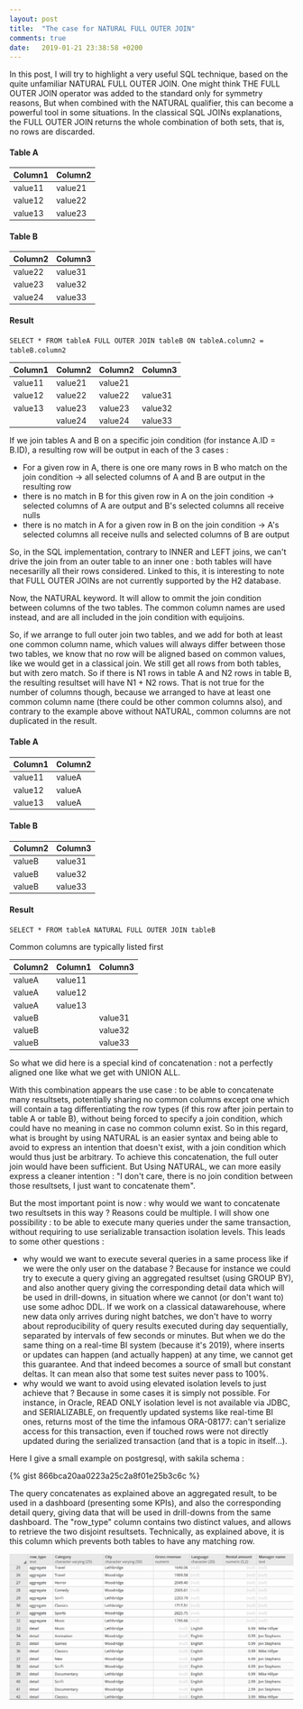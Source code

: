 ```yaml
---
layout: post
title:  "The case for NATURAL FULL OUTER JOIN"
comments: true
date:   2019-01-21 23:38:58 +0200
---
```


In this post, I will try to highlight a very useful SQL technique, based on the quite unfamiliar NATURAL FULL OUTER JOIN.
One might think THE FULL OUTER JOIN operator was added to the standard only for symmetry reasons, But when combined with the NATURAL qualifier, this can become a powerful tool in some situations.
In the classical SQL JOINs explanations, the FULL OUTER JOIN returns the whole combination of both sets, that is, no rows are discarded.

#### Table A

Column1  | Column2  |
-------- | -------- |
value11  | value21  |
value12  | value22  |
value13  | value23  |

#### Table B

Column2  | Column3  |
-------- | -------- |
value22  | value31  |
value23  | value32  |
value24  | value33  |

#### Result
`SELECT * FROM tableA FULL OUTER JOIN tableB ON tableA.column2 = tableB.column2`

Column1  | Column2  | Column2  | Column3  |
-------- | -------- | -------- | -------- |
value11  | value21  | value21  |          |
value12  | value22  | value22  | value31  |
value13  | value23  | value23  | value32  |
         | value24  | value24  | value33  |

If we join tables A and B on a specific join condition (for instance A.ID = B.ID), a resulting row will be output in each of the 3 cases :
 - For a given row in A, there is one ore many rows in B who match on the join condition -> all selected columns of A and B are output in the resulting row
 - there is no match in B for this given row in A on the join condition -> selected columns of A are output and B's selected columns all receive nulls
 - there is no match in A for a given row in B on the join condition -> A's selected columns all receive nulls and selected columns of B are output

So, in the SQL implementation, contrary to INNER and LEFT joins, we can't drive the join from an outer table to an inner one : both tables will have necesarilly all their rows considered. Linked to this, it is interesting to note that FULL OUTER JOINs are not currently supported by the H2 database.

Now, the NATURAL keyword. It will allow to ommit the join condition between columns of the two tables. The common column names are used instead, and are all included in the join condition with equijoins.

So, if we arrange to full outer join two tables, and we add for both at least one common column name, which values will always differ between those two tables, we know that no row will be aligned based on common values, like we would get in a classical join. We still get all rows from both tables, but with zero match. So if there is N1 rows in table A and N2 rows in table B, the resulting resultset will have N1 + N2 rows.
That is not true for the number of columns though, because we arranged to have at least one common column name (there could be other common columns also), and contrary to the example above without NATURAL, common columns are not duplicated in the result.

#### Table A

Column1  | Column2  |
-------- | -------- |
value11  | valueA   |
value12  | valueA   |
value13  | valueA   |

#### Table B

Column2  | Column3  |
-------- | -------- |
valueB   | value31  |
valueB   | value32  |
valueB   | value33  |

#### Result
`SELECT * FROM tableA NATURAL FULL OUTER JOIN tableB`

Common columns are typically listed first

Column2  | Column1  | Column3  |
-------- | -------- | -------- |
valueA   | value11  |          |
valueA   | value12  |          |
valueA   | value13  |          |
valueB   |          | value31  |
valueB   | 		    | value32  |
valueB   | 	        | value33  |
		 
So what we did here is a special kind of concatenation : not a perfectly aligned one like what we get with UNION ALL. 

With this combination appears the use case : to be able to concatenate many resultsets, potentially sharing no common columns except one which will contain a tag differentiating the row types (if this row after join pertain to table A or table B), without being forced to specify a join condition, which could have no meaning in case no common column exist. So in this regard, what is brought by using NATURAL is an easier syntax and being able to avoid to express an intention that doesn't exist, with a join condition which would thus just be arbitrary.
To achieve this concatenation, the full outer join would have been sufficient. But Using NATURAL, we can more easily express a cleaner intention : "I don't care, there is no join condition between those resultsets, I just want to concatenate them".

But the most important point is now : why would we want to concatenate two resultsets in this way ?
Reasons could be multiple.
I will show one possibility : to be able to execute many queries under the same transaction, without requiring to use serializable transaction isolation levels.
This leads to some other questions : 
  - why would we want to execute several queries in a same process like if we were the only user on the database ? Because for instance we could try to execute a query giving an aggregated resultset (using GROUP BY), and also another query giving the corresponding detail data which will be used in drill-downs, in situation where we cannot (or don't want to) use some adhoc DDL. If we work on a classical datawarehouse, where new data only arrives during night batches, we don't have to worry about reproducibility of query results executed during day sequentially, separated by intervals of few seconds or minutes. But when we do the same thing on a real-time BI system (because it's 2019), where inserts or updates can happen (and actually happen) at any time, we cannot get this guarantee. And that indeed becomes a source of small but constant deltas. It can mean also that some test suites never pass to 100%. 
  - why would we want to avoid using elevated isolation levels to just achieve that ? Because in some cases it is simply not possible. For instance, in Oracle, READ ONLY isolation level is not available via JDBC, and SERIALIZABLE, on frequently updated systems like real-time BI ones, returns most of the time the infamous ORA-08177: can't serialize access for this transaction, even if touched rows were not directly updated during the serialized transaction (and that is a topic in itself...).

Here I give a small example on postgresql, with sakila schema :

{% gist 866bca20aa0223a25c2a8f01e25b3c6c %}

The query concatenates as explained above an aggregated result, to be used in a dashboard (presenting some KPIs), and also the corresponding detail query, giving data that will be used in drill-downs from the same dashboard. The "row_type" column contains two distinct values, and allows to retrieve the two disjoint resultsets. Technically, as explained above, it is this column which prevents both tables to have any matching row.

![final resultset capture](/assets/2019-01-08-natural-full-outer-join-sql.png)
 

